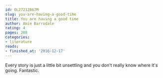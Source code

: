 ```yaml
---
id: OL27212867M
slug: you-are-having-a-good-time
title: You are having a good time
author: Amie Barrodale
rating: 4
pages: 208
categories:
- literature
reads:
- finished_at: '2016-12-17'
---
```

Every story is just a little bit unsettling and you don't really know where it's going. Fantastic.
